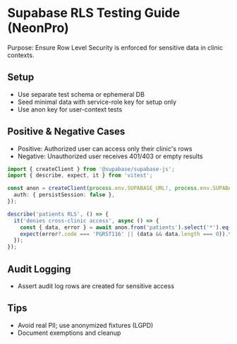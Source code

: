 # Supabase RLS Testing Guide (NeonPro)

Purpose: Ensure Row Level Security is enforced for sensitive data in clinic contexts.

## Setup

- Use separate test schema or ephemeral DB
- Seed minimal data with service-role key for setup only
- Use anon key for user-context tests

## Positive & Negative Cases

- Positive: Authorized user can access only their clinic's rows
- Negative: Unauthorized user receives 401/403 or empty results

```ts
import { createClient } from '@supabase/supabase-js';
import { describe, expect, it } from 'vitest';

const anon = createClient(process.env.SUPABASE_URL!, process.env.SUPABASE_ANON_KEY!, {
  auth: { persistSession: false },
});

describe('patients RLS', () => {
  it('denies cross-clinic access', async () => {
    const { data, error } = await anon.from('patients').select('*').eq('clinic_id', 'OTHER');
    expect(error?.code === 'PGRST116' || (data && data.length === 0)).toBeTruthy();
  });
});
```

## Audit Logging

- Assert audit log rows are created for sensitive access

## Tips

- Avoid real PII; use anonymized fixtures (LGPD)
- Document exemptions and cleanup

